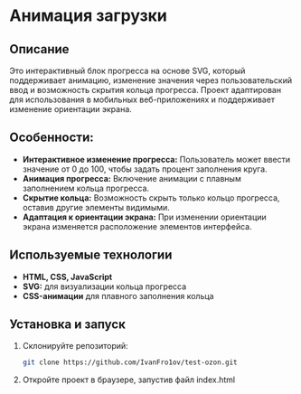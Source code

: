 # Анимация загрузки

## Описание
Это интерактивный блок прогресса на основе SVG, который поддерживает анимацию, изменение значения через пользовательский ввод и возможность скрытия кольца прогресса. Проект адаптирован для использования в мобильных веб-приложениях и поддерживает изменение ориентации экрана.

## Особенности:
- **Интерактивное изменение прогресса:** Пользователь может ввести значение от 0 до 100, чтобы задать процент заполнения круга.
- **Анимация прогресса:** Включение анимации с плавным заполнением кольца прогресса.
- **Скрытие кольца:** Возможность скрыть только кольцо прогресса, оставив другие элементы видимыми.
- **Адаптация к ориентации экрана:** При изменении ориентации экрана изменяется расположение элементов интерфейса.

## Используемые технологии
- **HTML, CSS, JavaScript**
- **SVG:** для визуализации кольца прогресса
- **CSS-анимации** для плавного заполнения кольца

## Установка и запуск
1. Склонируйте репозиторий:

   ```bash
   git clone https://github.com/IvanFro1ov/test-ozon.git
    ```

2. Откройте проект в браузере, запустив файл index.html

